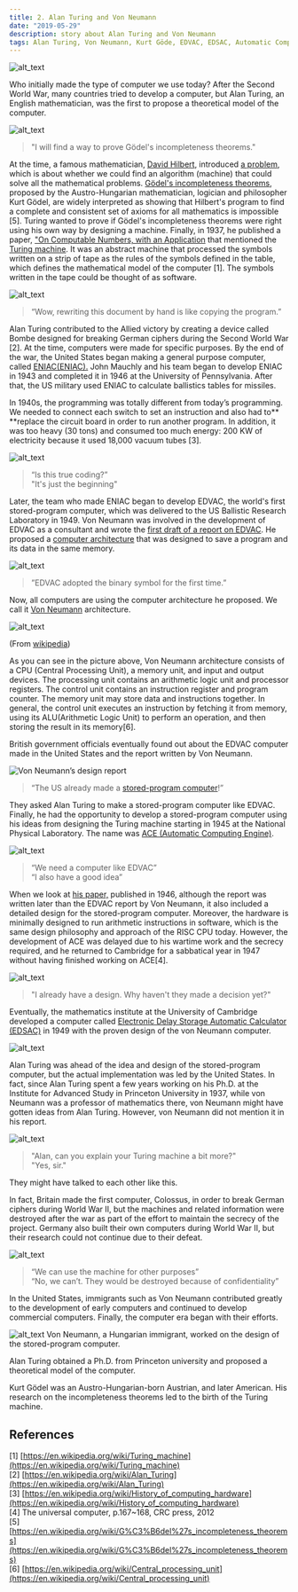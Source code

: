 ```yaml
---
title: 2. Alan Turing and Von Neumann
date: "2019-05-29"
description: story about Alan Turing and Von Neumann
tags: Alan Turing, Von Neumann, Kurt Göde, EDVAC, EDSAC, Automatic Computing Engine
---
```



![alt_text](images/image2.png "image_tooltip")

Who initially made the type of computer we use today? After the Second World War,  many countries tried to develop a computer, but Alan Turing, an English mathematician, was the first to propose a theoretical model of the computer.


![alt_text](images/image13.png "image_tooltip")
> "I will find a way to prove Gödel's incompleteness theorems."

At the time, a famous mathematician, [David Hilbert](https://en.wikipedia.org/wiki/David_Hilbert), introduced [a problem](https://en.wikipedia.org/wiki/Hilbert%27s_second_problem), which is about whether we could find an algorithm (machine) that could solve all the mathematical problems. [Gödel's incompleteness theorems](https://en.wikipedia.org/wiki/G%C3%B6del%27s_incompleteness_theorems), proposed by the Austro-Hungarian mathematician, logician and philosopher Kurt Gödel, are widely interpreted as showing that Hilbert's program to find a complete and consistent set of axioms for all mathematics is impossible [5]. Turing wanted to prove if Gödel's incompleteness theorems were right using his own way by designing a machine. Finally, in 1937, he published a paper, ["On Computable Numbers, with an Application](https://www.cs.virginia.edu/~robins/Turing_Paper_1936.pdf) that mentioned the [Turing machine](https://en.wikipedia.org/wiki/Turing_machine). It was an abstract machine that processed the symbols written on a strip of tape as the rules of the symbols defined in the table, which defines the mathematical model of the computer [1]. The symbols written in the tape could be thought of as software.

![alt_text](images/image8.png)
> “Wow, rewriting this document by hand is like copying the program.”

Alan Turing contributed to the Allied victory by creating a device called Bombe designed for breaking German ciphers during the Second World War [2]. At the time, computers were made for specific purposes. By the end of the war, the United States began making a general purpose computer, called [ENIAC(ENIAC).](https://ko.wikipedia.org/wiki/%EC%97%90%EB%8B%88%EC%95%85) John Mauchly and his team began to develop ENIAC in 1943 and completed it in 1946 at the University of Pennsylvania. After that, the US military used ENIAC to calculate ballistics tables for missiles.

In 1940s, the programming was totally different from today’s programming. We needed to connect each switch to set an instruction and also had to** **replace the circuit board in order to run another program. In addition, it was too heavy (30 tons) and consumed too much energy: 200 KW of electricity because it used 18,000 vacuum tubes [3].

![alt_text](images/image6.png)
> “Is this true coding?” \
> "It's just the beginning"

Later, the team who made ENIAC began to develop EDVAC, the world's first stored-program computer, which was delivered to the US Ballistic Research Laboratory in 1949. Von Neumann was involved in the development of EDVAC as a consultant and wrote the [first draft of a report on EDVAC](http://www.virtualtravelog.net/wp/wp-content/media/2003-08-TheFirstDraft.pdf). He proposed a [computer architecture](https://en.wikipedia.org/wiki/Computer_architecture) that was designed to save a program and its data in the same memory.

![alt_text](images/image1.png "image_tooltip")
> ”EDVAC adopted the binary symbol for the first time.”

Now, all computers are using the computer architecture he proposed. We call it [Von Neumann](https://ko.wikipedia.org/wiki/%ED%8F%B0_%EB%85%B8%EC%9D%B4%EB%A7%8C_%EA%B5%AC%EC%A1%B0) architecture.


![alt_text](images/image5.png "image_tooltip")


(From [wikipedia](https://en.wikipedia.org/wiki/Von_Neumann_architecture#/media/File:Von_Neumann_Architecture.svg))

As you can see in the picture above, Von Neumann architecture consists of a CPU (Central Processing Unit), a memory unit, and input and output devices. The processing unit contains an arithmetic logic unit and processor registers. The control unit contains an instruction register and program counter. The memory unit may store data and instructions together. In general, the control unit executes an instruction by fetching it from memory, using its ALU(Arithmetic Logic Unit) to perform an operation, and then storing the result in its memory[6].

British government officials eventually found out about the EDVAC computer made in the United States and the report written by Von Neumann.

![Von Neumann’s design report](images/image11.png)
> “The US already made a [stored-program computer](https://en.wikipedia.org/wiki/Stored-program_computer)!”

They asked Alan Turing to make a stored-program computer like EDVAC. Finally, he had the opportunity to develop a stored-program computer using his ideas from ​designing the Turing machine starting in 1945 at the National Physical Laboratory. The name was [ACE (Automatic Computing Engine)](https://en.wikipedia.org/wiki/Automatic_Computing_Engine).


![alt_text](images/image7.png)
> “We need a computer like EDVAC” \
> “I also have a good idea”

When we look at [his paper,](https://www.amazon.com/Turings-Report-1946-Other-Papers/dp/0262031140) published in 1946, although the report was written later than the EDVAC report by Von Neumann, it also included a detailed design for the stored-program computer. Moreover, the hardware is minimally designed to run arithmetic instructions in software, which is the same design philosophy and approach of the RISC CPU today. However, the development of ACE was delayed due to his wartime work and the secrecy required, and he returned to Cambridge for a sabbatical year in 1947 without having finished working on ACE[4].


![alt_text](images/image3.png)
> "I already have a design. Why haven't they made a decision yet?"

Eventually, the mathematics institute at the University of Cambridge developed a computer called [Electronic Delay Storage Automatic Calculator (EDSAC)](https://ko.wikipedia.org/wiki/%EC%97%90%EB%93%9C%EC%82%AD) in 1949 with the proven design of the von Neumann computer.

![alt_text](images/image9.png)

Alan Turing was ahead of the idea and design of the stored-program computer, but the actual implementation was led by the United States. In fact, since Alan Turing spent a few years working on his Ph.D. at the Institute for Advanced Study in Princeton University in 1937, while von Neumann was a professor of mathematics there, von Neumann might have gotten ideas from Alan Turing. However, von Neumann did not mention it in his report.

![alt_text](images/image12.png)
> "Alan, can you explain your Turing machine a bit more?" \
> "Yes, sir."

They might have talked to each other like this.

In fact, Britain made the first computer, Colossus, in order to break German ciphers during World War II, but the machines and related information were destroyed after the war as part of the effort to maintain the secrecy of the project. Germany also built their own computers during World War II, but their research could not continue due to their defeat.

![alt_text](images/image10.png)
> “We can use the machine for other purposes” \
> “No, we can’t. They would be destroyed because of confidentiality”

In the United States, immigrants such as Von Neumann contributed greatly to the development of early computers and continued to develop commercial computers. Finally, the computer era began with their efforts.

![alt_text](images/image4.png)
Von Neumann, a Hungarian immigrant, worked on the design of the stored-program computer.

Alan Turing obtained a Ph.D. from Princeton university and proposed a theoretical model of the computer.

Kurt Gödel was an Austro-Hungarian-born Austrian, and later American. His research on the incompleteness theorems led to the birth of the Turing machine.

## References

[1] [https://en.wikipedia.org/wiki/Turing_machine](https://en.wikipedia.org/wiki/Turing_machine) \
[2] [https://en.wikipedia.org/wiki/Alan_Turing](https://en.wikipedia.org/wiki/Alan_Turing) \
[3] [https://en.wikipedia.org/wiki/History_of_computing_hardware](https://en.wikipedia.org/wiki/History_of_computing_hardware) \
[4] The universal computer, p.167~168, CRC press, 2012 \
[5] [https://en.wikipedia.org/wiki/G%C3%B6del%27s_incompleteness_theorems](https://en.wikipedia.org/wiki/G%C3%B6del%27s_incompleteness_theorems) \
[6] [https://en.wikipedia.org/wiki/Central_processing_unit](https://en.wikipedia.org/wiki/Central_processing_unit)
